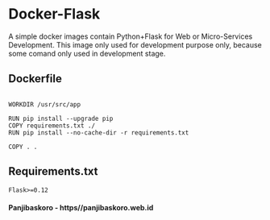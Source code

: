 # Docker-Flask 
  
A simple docker images contain Python+Flask for Web or Micro-Services Development. This image only used for development purpose only, because some comand only used in development stage. 

## Dockerfile

```FROM python:3

WORKDIR /usr/src/app

RUN pip install --upgrade pip
COPY requirements.txt ./
RUN pip install --no-cache-dir -r requirements.txt

COPY . .

```

## Requirements.txt

```Flask>=0.12```

#### Panjibaskoro - https//panjibaskoro.web.id

